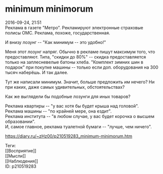 minimum minimorum
==================

   
 2016-09-24, 21:51   
  Реклама в газете "Метро". Рекламируют электронные страховые полисы ОМС. Реклама, похоже, государственная.   
   
 И внизу лозунг -- "Как минимум -- это удобно!"   
   
 Меня этот лозунг напряг. Обычно в рекламе пишут максимум того, что предоставляют. Типа, "скидки до 80%" -- скидка предоставляется только на заплесневелые батоны хлеба. "Комплект зимних шин в подарок" при покупке машины -- только если доп. оборудования на 300 тысяч наберёшь. И так далее.   
   
 Тут же написали минимум. Значит, больше предложить им нечего? Ни при каких, даже самых удивительных, обстоятельствах?   
   
 Как же выглядели бы подобные лозунги для иных товаров?   
   
 Реклама квартиры -- "у вас хотя бы будет крыша над головой".   
 Реклама машины -- "по крайней мере, она ездит".   
 Реклама института -- "в любом случае, у вас будет корочка о высшем образовании".   
 И, самое главное, реклама туалетной бумаги -- "лучше, чем ничего".   
    
 <https://diary.ru/~zHz00/p210519283_minimum-minimorum.htm>   
   
 Теги:   
 [[Восприятие]]   
 [[Мысли]]   
 [[Наблюдения]]   
 ID: p210519283